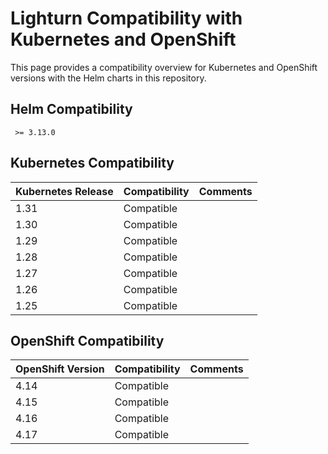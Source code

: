 # Lighturn Compatibility with Kubernetes and OpenShift

This page provides a compatibility overview for Kubernetes and OpenShift versions with the Helm charts in this repository.
## Helm Compatibility
```
 >= 3.13.0 
```
## Kubernetes Compatibility

| Kubernetes Release | Compatibility | Comments |
| ------------------ | ------------- | -------- |
| 1.31               | Compatible    |          |
| 1.30               | Compatible    |          |
| 1.29               | Compatible    |          |
| 1.28               | Compatible    |          |
| 1.27               | Compatible    |          |
| 1.26               | Compatible    |          |
| 1.25               | Compatible    |          |

## OpenShift Compatibility

| OpenShift Version | Compatibility | Comments |
| ----------------- | ------------- | -------- |
| 4.14              | Compatible    |          |
| 4.15              | Compatible    |          |
| 4.16              | Compatible    |          |
| 4.17              | Compatible    |          |

